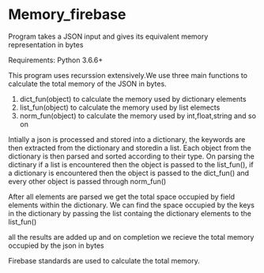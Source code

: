 # Memory_firebase
Program takes a JSON input and gives its equivalent memory representation in bytes


Requirements:
Python 3.6.6+

This program uses recurssion extensively.We use three main functions to calculate the total memory of the JSON in bytes.

1) dict_fun(object) to calculate the memory used by dictionary elements
2) list_fun(object) to calculate the memory used by list elemects
3) norm_fun(object) to calculate the memory used by int,float,string and so on

Intially a json is processed and stored into  a dictionary, the keywords are then extracted from the dictionary and storedin a list.
Each object from the dictionary is then parsed and sorted according to their type.
On parsing the dictinary if a list is encountered then the object is passed to the list_fun(),
if a dictionary is encountered then the object is passed to the dict_fun()
and every other object is passed through norm_fun()

After all elements are parsed we get the total space occupied by field elements within the dictionary.
We can find the space occupied by the keys in the dictionary by passing the list containg the dictionary elements to the list_fun()

all the results are added up and on completion we recieve the total memory occupied by the json in bytes


Firebase standards are used to calculate the total memory.




